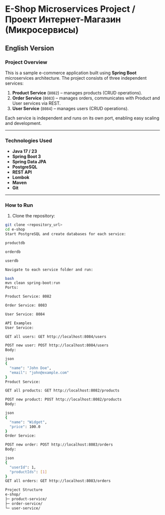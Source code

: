 # E-Shop Microservices Project / Проект Интернет-Магазин (Микросервисы)

## English Version

### Project Overview
This is a sample e-commerce application built using **Spring Boot** microservices architecture. The project consists of three independent services:

1. **Product Service** (`8082`) – manages products (CRUD operations).
2. **Order Service** (`8083`) – manages orders, communicates with Product and User services via REST.
3. **User Service** (`8084`) – manages users (CRUD operations).

Each service is independent and runs on its own port, enabling easy scaling and development.

---

### Technologies Used
- **Java 17 / 23**
- **Spring Boot 3**
- **Spring Data JPA**
- **PostgreSQL**
- **REST API**
- **Lombok**
- **Maven**
- **Git**

---

### How to Run
1. Clone the repository:
```bash
git clone <repository_url>
cd e-shop
Start PostgreSQL and create databases for each service:

productdb

orderdb

userdb

Navigate to each service folder and run:

bash
mvn clean spring-boot:run
Ports:

Product Service: 8082

Order Service: 8083

User Service: 8084

API Examples
User Service:

GET all users: GET http://localhost:8084/users

POST new user: POST http://localhost:8084/users
Body:

json
{
  "name": "John Doe",
  "email": "john@example.com"
}
Product Service:

GET all products: GET http://localhost:8082/products

POST new product: POST http://localhost:8082/products
Body:

json
{
  "name": "Widget",
  "price": 100.0
}
Order Service:

POST new order: POST http://localhost:8083/orders
Body:

json
{
  "userId": 1,
  "productIds": [1]
}
GET all orders: GET http://localhost:8083/orders

Project Structure
e-shop/
├─ product-service/
├─ order-service/
└─ user-service/
